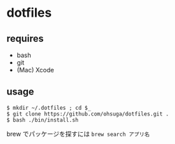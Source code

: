 # dotfiles

## requires

- bash
- git
- (Mac) Xcode

## usage

```
$ mkdir ~/.dotfiles ; cd $_
$ git clone https://github.com/ohsuga/dotfiles.git .
$ bash ./bin/install.sh
```
brew でパッケージを探すには
`brew search アプリ名`
